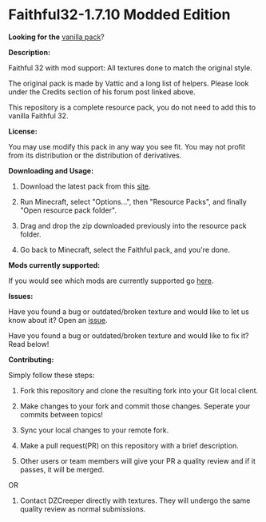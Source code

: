 Faithful32-1.7.10 Modded Edition
=================

**Looking for the** [vanilla pack](http://www.minecraftforum.net/forums/mapping-and-modding/resource-packs/1223254)?

**Description:**

Faithful 32 with mod support: All textures done to match the original style.

The original pack is made by Vattic and a long list of helpers. Please look under the Credits section of his forum post linked above.

This repository is a complete resource pack, you do not need to add this to vanilla Faithful 32.

**License:**

You may use modify this pack in any way you see fit. You may not profit from its distribution or the distribution of derivatives.

**Downloading and Usage:**

1) Download the latest pack from this [site](http://f32.me/).

2) Run Minecraft, select "Options...", then "Resource Packs", and finally "Open resource pack folder".

3) Drag and drop the zip downloaded previously into the resource pack folder.

4) Go back to Minecraft, select the Faithful pack, and you're done.

**Mods currently supported:**

If you would see which mods are currently supported go [here](https://github.com/F32Organization/Faithful32-1.7.10/tree/master/MODSUPPORTED.md).

**Issues:**

Have you found a bug or outdated/broken texture and would like to let us know about it? Open an [issue](https://github.com/F32Organization/Faithful32-1.7.10/issues).

Have you found a bug or outdated/broken texture and would like to fix it? Read below!

**Contributing:**

Simply follow these steps:

1) Fork this repository and clone the resulting fork into your Git local client.

2) Make changes to your fork and commit those changes. Seperate your commits between topics!

3) Sync your local changes to your remote fork.

4) Make a pull request(PR) on this repository with a brief description.

5) Other users or team members will give your PR a quality review and if it passes, it will be merged.

OR

1) Contact DZCreeper directly with textures. They will undergo the same quality review as normal submissions.